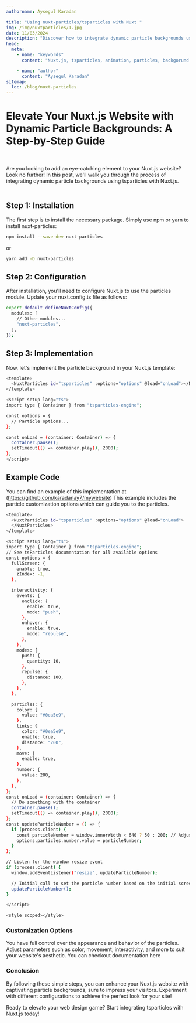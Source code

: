 ```yaml
---
authorname: Aysegul Karadan

title: "Using nuxt-particles/tsparticles with Nuxt "
img: /img/nuxtparticles/1.jpg
date: 11/03/2024
description: "Discover how to integrate dynamic particle backgrounds using tsparticles with Nuxt.js. Follow our step-by-step guide to create captivating animations for your website. "
head:
  meta:
    - name: "keywords"
      content: "Nuxt.js, tsparticles, animation, particles, backgorund animation, nuxt ui, nuxt tsparticles, how to use tsparticles with nuxt, nuxt tsparticles, nuxt3 tsparticles, muxt.js tsparticles, how to use tsparticles with nuxt.js, how to use tsparticles with nuxt3 , ts-particles, ts-particles eith nuxt, nuxt-particles, nuxt-particles for nuxt, nuxtparticles, nuxt particles"

    - name: "author"
      content: "Aysegul Karadan"
sitemap:
  loc: /blog/nuxt-particles
---
```


# Elevate Your Nuxt.js Website with Dynamic Particle Backgrounds: A Step-by-Step Guide

<br/>

Are you looking to add an eye-catching element to your Nuxt.js website? Look no further! In this post, we'll walk you through the process of integrating dynamic particle backgrounds using tsparticles with Nuxt.js.<br/>
<br/>

## Step 1: Installation

The first step is to install the necessary package. Simply use npm or yarn to install nuxt-particles:

```bash
npm install --save-dev nuxt-particles
```

or

```bash
yarn add -D nuxt-particles

```

## Step 2: Configuration

After installation, you'll need to configure Nuxt.js to use the particles module. Update your nuxt.config.ts file as follows:

```bash
export default defineNuxtConfig({
  modules: [
    // Other modules...
    "nuxt-particles",
  ],
});

```

## Step 3: Implementation

Now, let's implement the particle background in your Nuxt.js template:

```bash
<template>
  <NuxtParticles id="tsparticles" :options="options" @load="onLoad"></NuxtParticles>
</template>

<script setup lang="ts">
import type { Container } from "tsparticles-engine";

const options = {
  // Particle options...
};

const onLoad = (container: Container) => {
  container.pause();
  setTimeout(() => container.play(), 2000);
};
</script>

```

## Example Code

You can find an example of this implementation at (https://github.com/karadanay7/mywebsite)
This example includes the particle customization options which can guide you to the particles.

```bash
<template>
  <NuxtParticles id="tsparticles" :options="options" @load="onLoad">
  </NuxtParticles>
</template>

<script setup lang="ts">
import type { Container } from "tsparticles-engine";
// See tsParticles documentation for all available options
const options = {
  fullScreen: {
    enable: true,
    zIndex: -1,
  },

  interactivity: {
    events: {
      onclick: {
        enable: true,
        mode: "push",
      },
      onhover: {
        enable: true,
        mode: "repulse",
      },
    },
    modes: {
      push: {
        quantity: 10,
      },
      repulse: {
        distance: 100,
      },
    },
  },

  particles: {
    color: {
      value: "#0ea5e9",
    },
    links: {
      color: "#0ea5e9",
      enable: true,
      distance: "200",
    },
    move: {
      enable: true,
    },
    number: {
      value: 200,
    },
  },
};
const onLoad = (container: Container) => {
  // Do something with the container
  container.pause();
  setTimeout(() => container.play(), 2000);
};
const updateParticleNumber = () => {
  if (process.client) {
    const particleNumber = window.innerWidth < 640 ? 50 : 200; // Adjust the threshold and values as needed
    options.particles.number.value = particleNumber;
  }
};

// Listen for the window resize event
if (process.client) {
  window.addEventListener("resize", updateParticleNumber);

  // Initial call to set the particle number based on the initial screen size
  updateParticleNumber();
}

</script>

<style scoped></style>

```

### Customization Options

You have full control over the appearance and behavior of the particles. Adjust parameters such as color, movement, interactivity, and more to suit your website's aesthetic. You can checkout documentation here [](https://nuxt-particles.joeypereira.dev/getting-started/setup)

### Conclusion

By following these simple steps, you can enhance your Nuxt.js website with captivating particle backgrounds, sure to impress your visitors. Experiment with different configurations to achieve the perfect look for your site!

Ready to elevate your web design game? Start integrating tsparticles with Nuxt.js today!
